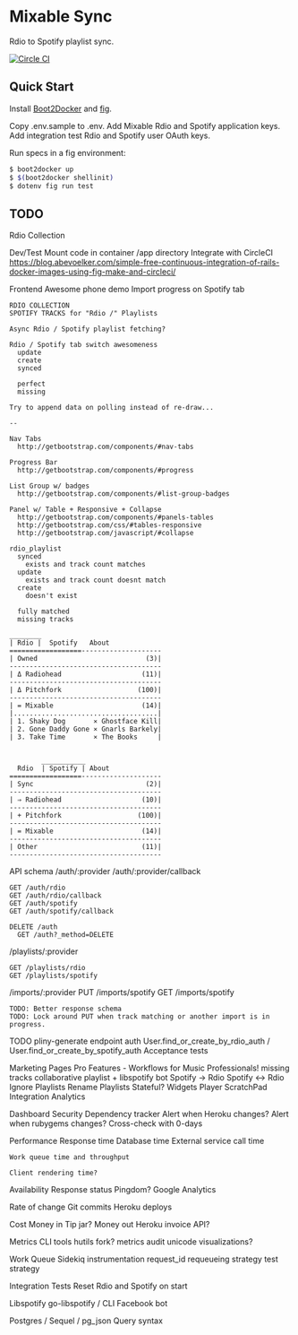 # Mixable Sync

Rdio to Spotify playlist sync.

[![Circle CI](https://circleci.com/gh/nzoschke/mixable-import.svg?style=svg)](https://circleci.com/gh/nzoschke/mixable-import)

## Quick Start

Install [Boot2Docker](https://github.com/boot2docker/osx-installer/releases)
and [fig](http://www.fig.sh/install.html).

Copy .env.sample to .env. Add Mixable Rdio and Spotify application keys. Add
integration test Rdio and Spotify user OAuth keys.

Run specs in a fig environment:

```sh
$ boot2docker up
$ $(boot2docker shellinit)
$ dotenv fig run test
```

## TODO

Rdio
  Collection

Dev/Test
  Mount code in container /app directory
  Integrate with CircleCI
    https://blog.abevoelker.com/simple-free-continuous-integration-of-rails-docker-images-using-fig-make-and-circleci/

Frontend
  Awesome phone demo
    Import progress on Spotify tab

    RDIO COLLECTION
    SPOTIFY TRACKS for "Rdio /" Playlists

    Async Rdio / Spotify playlist fetching?

    Rdio / Spotify tab switch awesomeness
      update
      create
      synced

      perfect
      missing

    Try to append data on polling instead of re-draw...

    --

    Nav Tabs
      http://getbootstrap.com/components/#nav-tabs

    Progress Bar
      http://getbootstrap.com/components/#progress

    List Group w/ badges
      http://getbootstrap.com/components/#list-group-badges

    Panel w/ Table + Responsive + Collapse
      http://getbootstrap.com/components/#panels-tables
      http://getbootstrap.com/css/#tables-responsive
      http://getbootstrap.com/javascript/#collapse

    rdio_playlist
      synced
        exists and track count matches
      update
        exists and track count doesnt match
      create
        doesn't exist

      fully matched
      missing tracks

    ________
    | Rdio |  Spotify   About
    ==================--------------------
    | Owned                           (3)|
    --------------------------------------
    | Δ Radiohead                    (11)|
    --------------------------------------
    | Δ Pitchfork                   (100)|
    --------------------------------------
    | = Mixable                      (14)|
    |....................................|
    | 1. Shaky Dog       ⨯ Ghostface Kill|
    | 2. Gone Daddy Gone ⨯ Gnarls Barkely|
    | 3. Take Time       ⨯ The Books     |


            ___________
      Rdio  | Spotify | About
    ==================--------------------
    | Sync                            (2)|
    --------------------------------------
    | ⇒ Radiohead                    (10)|
    --------------------------------------
    | + Pitchfork                   (100)|
    --------------------------------------
    | = Mixable                      (14)|
    --------------------------------------
    | Other                          (11)|
    --------------------------------------



API schema
  /auth/:provider
  /auth/:provider/callback

    GET /auth/rdio
    GET /auth/rdio/callback
    GET /auth/spotify
    GET /auth/spotify/callback

    DELETE /auth
      GET /auth?_method=DELETE

  /playlists/:provider

    GET /playlists/rdio
    GET /playlists/spotify

  /imports/:provider
    PUT /imports/spotify
    GET /imports/spotify

    TODO: Better response schema
    TODO: Lock around PUT when track matching or another import is in progress.


  TODO
    pliny-generate endpoint auth
    User.find_or_create_by_rdio_auth / User.find_or_create_by_spotify_auth
    Acceptance tests

  Marketing Pages
    Pro Features - Workflows for Music Professionals!
      missing tracks
        collaborative playlist + libspotify bot
      Spotify -> Rdio
      Spotify <-> Rdio
      Ignore Playlists
      Rename Playlists
        Stateful?
      Widgets
      Player
      ScratchPad Integration
      Analytics

Dashboard
  Security
    Dependency tracker
    Alert when Heroku changes?
    Alert when rubygems changes?
    Cross-check with 0-days

  Performance
    Response time
      Database time
      External service call time

    Work queue time and throughput

    Client rendering time?

  Availability
    Response status
    Pingdom?
    Google Analytics

  Rate of change
    Git commits
    Heroku deploys

  Cost
    Money in
      Tip jar?
    Money out
      Heroku invoice API?

Metrics
  CLI tools
    hutils fork?
    metrics audit
    unicode visualizations?

Work Queue
  Sidekiq
    instrumentation
      request_id
    requeueing strategy
    test strategy

Integration Tests
  Reset Rdio and Spotify on start

Libspotify
  go-libspotify / CLI
  Facebook bot

Postgres / Sequel / pg_json
  Query syntax


